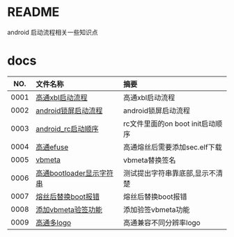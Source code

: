 # README

android 启动流程相关一些知识点

# docs

NO.|文件名称|摘要
:--:|:--|:--
0001| [高通xbl启动流程](boot/0001_qcom_boot_20230107.md) | 高通xbl启动流程
0002| [android锁屏启动流程](boot/0002_lock_20230107.md) | android锁屏启动流程
0003| [android_rc启动顺序](boot/0003_on_rc.md) | rc文件里面的on boot init启动顺序
0004| [高通efuse](boot/0004_qcom_fuse.md) | 高通熔丝后需要添加sec.elf下载
0005| [vbmeta](boot/0005_vbmeta.md) | vbmeta替换签名
0006| [高通bootloader显示字符串](boot/0006_bootloader.md) | 测试提出字符串靠底部,显示不清楚
0007| [熔丝后替换boot报错](boot/0007_fuse_boot.md) | 熔丝后替换boot报错
0008| [添加vbmeta验签功能](boot/0008_verify_vbmeta.md) | 添加验签vbmeta功能
0009| [高通多logo](boot/0009_dual_logo.md) | 高通兼容不同分辨率logo